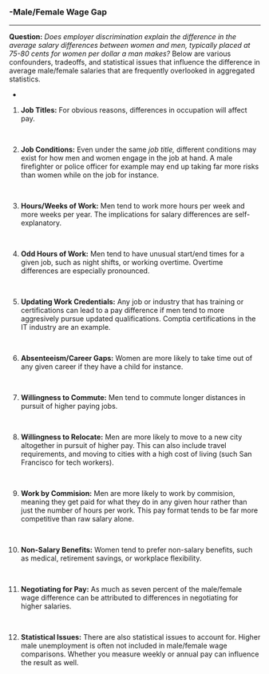 ### -Male/Female Wage Gap
---

**Question:** *Does employer discrimination explain the difference in the *average* salary differences between women and men, typically placed at 75-80 cents for women per dollar a man makes?* Below are various confounders, tradeoffs, and statistical issues that influence the difference in average male/female salaries that are frequently overlooked in aggregated statistics. 

-

1) **Job Titles:** For obvious reasons, differences in occupation will affect pay.

&nbsp;

2) **Job Conditions:** Even under the same *job title,* different conditions may exist for how men and women engage in the job at hand. A male firefighter or police officer for example may end up taking far more risks than women while on the job for instance.

&nbsp;

3) **Hours/Weeks of Work:** Men tend to work more hours per week and more weeks per year. The implications for salary differences are self-explanatory.

&nbsp;

4) **Odd Hours of Work:** Men tend to have unusual start/end times for a given job, such as night shifts, or working overtime. Overtime differences are especially pronounced.

&nbsp;

5) **Updating Work Credentials:** Any job or industry that has training or certifications can lead to a pay difference if men tend to more aggresively pursue updated qualifications. Comptia certifications in the IT industry are an example.

&nbsp;

6) **Absenteeism/Career Gaps:** Women are more likely to take time out of any given career if they have a child for instance.

&nbsp;

7) **Willingness to Commute:** Men tend to commute longer distances in pursuit of higher paying jobs.

&nbsp;

8) **Willingness to Relocate:** Men are more likely to move to a new city altogether in pursuit of higher pay. This can also include travel requirements, and moving to cities with a high cost of living (such San Francisco for tech workers).

&nbsp;

9) **Work by Commision:** Men are more likely to work by commision, meaning they get paid for what they do in any given hour rather than just the number of hours per work. This pay format tends to be far more competitive than raw salary alone.

&nbsp;

10) **Non-Salary Benefits:** Women tend to prefer non-salary benefits, such as medical, retirement savings, or workplace flexibility.

&nbsp;

11) **Negotiating for Pay:** As much as seven percent of the male/female wage difference can be attributed to differences in negotiating for higher salaries.

&nbsp;

12) **Statistical Issues:** There are also statistical issues to account for. Higher male unemployment is often not included in male/female wage comparisons. Whether you measure weekly or annual pay can influence the result as well.
